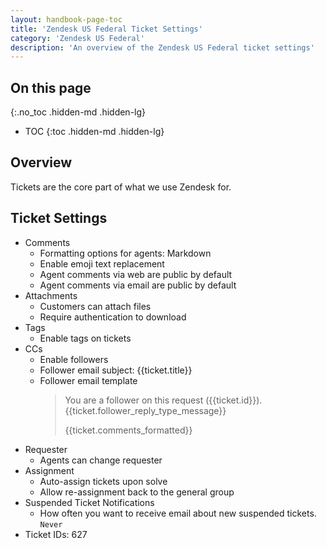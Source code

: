 ```yaml
---
layout: handbook-page-toc
title: 'Zendesk US Federal Ticket Settings'
category: 'Zendesk US Federal'
description: 'An overview of the Zendesk US Federal ticket settings'
---
```


## On this page
{:.no_toc .hidden-md .hidden-lg}

- TOC
{:toc .hidden-md .hidden-lg}

## Overview

Tickets are the core part of what we use Zendesk for.

## Ticket Settings

* Comments
  * Formatting options for agents: Markdown
  * Enable emoji text replacement
  * Agent comments via web are public by default
  * Agent comments via email are public by default
* Attachments
  * Customers can attach files
  * Require authentication to download
* Tags
  * Enable tags on tickets
* CCs
  * Enable followers
  * Follower email subject: {{ticket.title}}
  * Follower email template
    > You are a follower on this request ({{ticket.id}}).
    > {{ticket.follower_reply_type_message}}
    >
    > {{ticket.comments_formatted}}
* Requester
  * Agents can change requester
* Assignment
  * Auto-assign tickets upon solve
  * Allow re-assignment back to the general group
* Suspended Ticket Notifications
  * How often you want to receive email about new suspended tickets. `Never`
* Ticket IDs: 627
